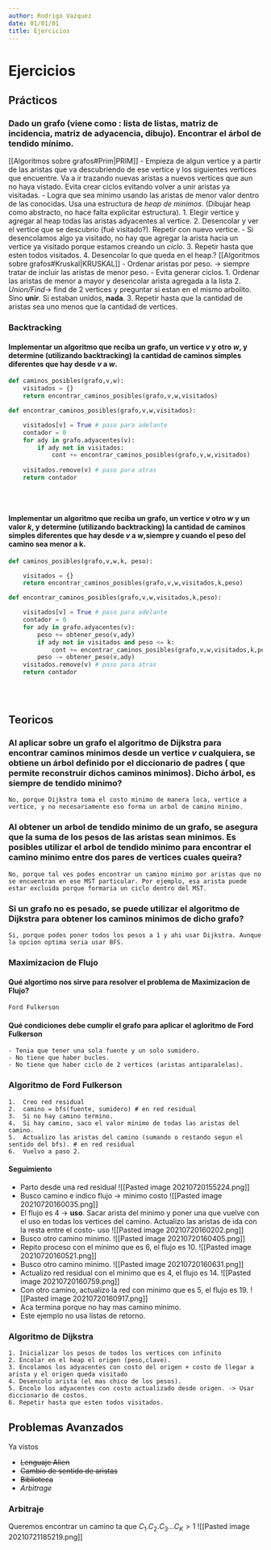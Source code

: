 ```yaml
---
author: Rodrigo Vazquez
date: 01/01/01
title: Ejercicios
---
```

# Ejercicios
## Prácticos
### Dado un grafo (viene como : lista de listas, matriz de incidencia, matriz de adyacencia, dibujo). Encontrar el **árbol de tendido mínimo**. 
[[Algoritmos sobre grafos#Prim|PRIM]]
	- Empieza de algun vertice y a partir de las aristas que va descubriendo de ese vertice y los siguientes vertices que encuentre. Va a ir trazando nuevas aristas a nuevos vertices que aun no haya vistado. Evita crear ciclos evitando volver a unir aristas ya visitadas.
	- Logra que sea minimo usando las aristas de menor valor dentro de las conocidas. Usa una estructura de *heap de minimos*. (Dibujar heap como abstracto, no hace falta explicitar estructura).
	1. Elegir vertice y agregar al heap todas las aristas adyacentes al vertice.
	2. Desencolar y ver el vertice que se descubrio (fué visitado?). Repetir  con nuevo vertice.
		- Si desencolamos algo ya visitado, no hay que agregar la arista hacia un vertice ya visitado porque estamos creando un *ciclo*. 
	3. Repetir hasta que esten todos visitados.
	4. Desencolar lo que queda en el heap.?
 [[Algoritmos sobre grafos#Kruskal|KRUSKAL]]
	- Ordenar aristas por peso. -> siempre tratar de incluir las aristas de menor peso.
	- Evita generar ciclos.
	1. Ordenar las aristas de menor a mayor y desencolar arista agregada a la lista
	2. *Union/Find*-> find de 2 vertices y preguntar si estan en el mismo arbolito. Sino **unir**. Si estaban unidos, **nada**.
	3. Repetir hasta que la cantidad de aristas sea uno menos que la cantidad de vertices.
### Backtracking
#### Implementar un algoritmo que reciba un grafo, un vertice $v$ y otro $w$, y determine (utilizando backtracking) la cantidad de caminos simples diferentes que hay desde $v$ a $w$.
```python
def caminos_posibles(grafo,v,w):
	visitados = {}
	return encontrar_caminos_posibles(grafo,v,w,visitados)

def encontrar_caminos_posibles(grafo,v,w,visitados):

	visitados[v] = True # paso para adelante
	contador = 0 
	for ady in grafo.adyacentes(v):
		if ady not in visitados:
			cont += encontrar_caminos_posibles(grafo,v,w,visitados)
	
	visitados.remove(v) # paso para atras
	return contador
			
			
			
```

#### Implementar un algoritmo que reciba un grafo, un vertice $v$  otro $w$ y un valor *k*, y determine (utilizando backtracking) la cantidad de caminos simples diferentes que hay desde $v$ a $w$,**siempre y cuando el peso del camino sea menor a k**.
```python
def caminos_posibles(grafo,v,w,k, peso):

	visitados = {}
	return encontrar_caminos_posibles(grafo,v,w,visitados,k,peso)

def encontrar_caminos_posibles(grafo,v,w,visitados,k,peso):

	visitados[v] = True # paso para adelante
	contador = 0 
	for ady in grafo.adyacentes(v):
		peso += obtener_peso(v,ady)
		if ady not in visitados and peso <= k:
			cont += encontrar_caminos_posibles(grafo,v,w,visitados,k,peso)
		peso -= obtener_peso(v,ady)
	visitados.remove(v) # paso para atras
	return contador
			
			
			
```
## Teoricos
### Al aplicar sobre un grafo el algoritmo de Dijkstra para encontrar caminos minimos desde un vertice $v$ cualquiera, se obtiene un árbol definido por el diccionario de padres ( que permite reconstruir dichos caminos minimos). Dicho árbol, es siempre de tendido minimo?
```	
No, porque Dijkstra toma el costo minimo de manera loca, vertice a vertice, y no necesariamente eso forma un arbol de camino minimo.
```

### Al obtener un arbol de tendido minimo de un grafo, se asegura que la suma de los pesos de las aristas sean minimos. Es posibles utilizar el arbol de tendido minimo para encontrar el camino minimo entre dos pares de vertices cuales queira?
```
No, porque tal ves podes encontrar un camino minimo por aristas que no se encuentran en ese MST particular. Por ejemplo, esa arista puede estar excluida porque formaria un ciclo dentro del MST.
```

### Si un grafo no es pesado, se puede utilizar el algoritmo de Dijkstra para obtener los caminos minimos de dicho grafo?
```
Si, porque podes poner todos los pesos a 1 y ahi usar Dijkstra. Aunque la opcion optima seria usar BFS.
```

### Maximizacion de Flujo
#### Qué algortimo nos sirve para resolver el problema de Maximizacion de Flujo?
``` 
Ford Fulkerson
```

#### Qué condiciones debe cumplir el grafo para aplicar el agloritmo de Ford Fulkerson
```
- Tenia que tener una sola fuente y un solo sumidero.
- No tiene que haber bucles.
- No tiene que haber ciclo de 2 vertices (aristas antiparalelas).
```
### Algoritmo de Ford Fulkerson
```
1.  Creo red residual 
2.  camino = bfs(fuente, sumidero) # en red residual   
3.  Si no hay camino termino.  
4.  Si hay camino, saco el valor minimo de todas las aristas del camino. 
5.  Actualizo las aristas del camino (sumando o restando segun el sentido del bfs). # en red residual  
6.  Vuelvo a paso 2.
```
#### Seguimiento
- Parto desde una red residual
![[Pasted image 20210720155224.png]]
- Busco camino e indico flujo -> minimo costo
![[Pasted image 20210720160035.png]]
- El flujo es 4 -> **uso**. Sacar arista del minimo y poner una que vuelve con el uso en todas los vertices del camino. Actualizo las aristas de ida con la resta entre el costo- uso
![[Pasted image 20210720160202.png]]
-  Busco otro camino minimo.
![[Pasted image 20210720160405.png]]
-  Repito proceso con el minimo que es 6, el flujo es 10.
![[Pasted image 20210720160521.png]]
-  Busco otro camino minimo.
![[Pasted image 20210720160631.png]]
- Actualizo red residual con el minimo que es 4, el flujo es 14.
![[Pasted image 20210720160759.png]]
- Con otro camino, actualizo la red con minimo que es 5, el flujo es 19.
![[Pasted image 20210720160917.png]]
- Aca termina porque no hay mas camino minimo.
- Este ejemplo no usa listas de retorno.

### Algoritmo de Dijkstra
```
1. Inicializar los pesos de todos los vertices con infinito
2. Encolar en el heap el origen (peso,clave).
3. Encolamos los adyacentes con costo del origen + costo de llegar a arista y el origen queda visitado
4. Desencolo arista (el mas chico de los pesos).
5. Encolo los adyacentes con costo actualizado desde origen. -> Usar diccionario de costos.
6. Repetir hasta que esten todos visitados.
```

## Problemas Avanzados
Ya vistos
- ~~Lenguaje Alien~~
- ~~Cambio de sentido de aristas~~
- ~~Biblioteca~~
- *Arbitrage*
### Arbitraje
Queremos encontrar un camino ta que $C_1.C_2.C_3...C_K>1$
![[Pasted image 20210721185219.png]]

